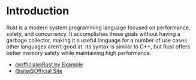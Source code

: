 # Introduction

Rust is a modern system programming language focused on performance, safety, and concurrency. It accomplishes these goals without having a garbage collector, making it a useful language for a number of use cases other languages aren’t good at. Its syntax is similar to C++, but Rust offers better memory safety while maintaining high performance.

- [@official@Rust by Example](https://doc.rust-lang.org/stable/rust-by-example/index.html)
- [@site@Official Site](https://www.rust-lang.org/)
